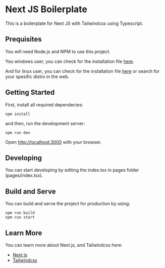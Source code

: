 # Next JS Boilerplate

This is a boilerplate for Next JS with Tailwindcss using Typescript.

## Prequisites

You will need Node.js and NPM to use this project.

You windows user, you can check for the installation file [here](https://nodejs.org/).

And for linux user, you can check for the installation file [here](https://nodejs.org/) or search for your spesific distro in the web.

## Getting Started

First, install all required dependecies:
```
npm install
```

and then, run the development server:
```
npm run dev
```

Open [http://localhost:3000](http://localhost:3000) with your browser.

## Developing

You can start developing by editing the index.tsx in pages folder (pages/index.tsx).

## Build and Serve

You can build and serve the project for production by using:
```
npm run build
npm run start
```

## Learn More

You can learn more about Next.js, and Tailwindcss here:

- [Next.js](https://nextjs.org/docs/getting-started)
- [Tailwindcss](https://tailwindcss.com/docs/installation)

